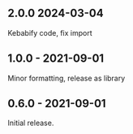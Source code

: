 ## 2.0.0 2024-03-04
Kebabify code, fix import

## 1.0.0 - 2021-09-01
Minor formatting, release as library

## 0.6.0 - 2021-09-01
Initial release.
